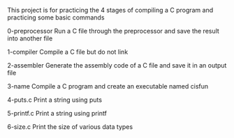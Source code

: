This project is for practicing the 4 stages of compiling a C program and
practicing some basic commands

0-preprocessor
Run a C file through the preprocessor and save the result into another file

1-compiler
Compile a C file but do not link

2-assembler
Generate the assembly code of a C file and save it in an output file

3-name
Compile a C program and create an executable named cisfun

4-puts.c
Print a string using puts

5-printf.c
Print a string using printf

6-size.c
Print the size of various data types

